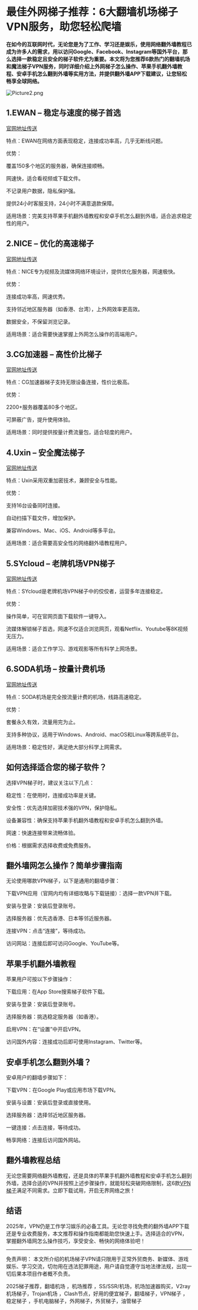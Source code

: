 # 最佳外网梯子推荐：6大翻墙机场梯子VPN服务，助您轻松爬墙

**在如今的互联网时代，无论您是为了工作、学习还是娱乐，使用网络翻外墙教程已成为许多人的需求，用以访问Google、Facebook、Instagram等国外平台，那么选择一款稳定且安全的梯子软件尤为重要。本文将为您推荐6款热门的翻墙机场和魔法梯子VPN服务，同时详细介绍上外网梯子怎么操作、苹果手机翻外墙教程、安卓手机怎么翻到外墙等实用方法，并提供翻外墙APP下载建议，让您轻松畅享全球网络。**

![Picture2.png](https://p.inari.site/usr/795/67e895f04663d.png)

## 1.EWAN – 稳定与速度的梯子首选

[官网地址传送](https://go.1vpn.cc/ewan)

特点：EWAN在网络方面表现稳定，连接成功率高，几乎无断线问题。

优势：

覆盖150多个地区的服务器，确保连接顺畅。

网速快，适合看视频或下载文件。

不记录用户数据，隐私保护强。

提供24小时客服支持，24小时不满意退款保障。

适用场景：完美支持苹果手机翻外墙教程和安卓手机怎么翻到外墙，适合追求稳定性的用户。

## 2.NICE – 优化的高速梯子

[官网地址传送](https://go.1vpn.cc/nisi)

特点：NICE专为视频及流媒体网络环境设计，提供优化服务器，网速极快。

优势：

连接成功率高，网速优秀。

支持邻近地区服务器（如香港、台湾），上外网效率更高效。

数据安全，不保留浏览记录。

适用场景：适合需要快速掌握上外网怎么操作的高端用户。

## 3.CG加速器 – 高性价比梯子

[官网地址传送](https://go.1vpn.cc/cybg)

特点：CG加速器梯子支持无限设备连接，性价比极高。

优势：

2200+服务器覆盖80多个地区。

可屏蔽广告，提升使用体验。

适用场景：同时提供按量计费流量包，适合轻度的用户。

## 4.Uxin – 安全魔法梯子

[官网地址传送](https://go.1vpn.cc/uxin)

特点：Uxin采用双重加密技术，兼顾安全与性能。

优势：

支持16台设备同时连接。

自动扫描下载文件，增加保护。

兼容Windows、Mac、iOS、Android等多平台。

适用场景：适合需要高安全性的网络翻外墙教程用户。

## 5.SYcloud – 老牌机场VPN梯子

[官网地址传送](https://go.1vpn.cc/suyu)

特点：SYcloud是老牌机场VPN梯子中的佼佼者，运营多年连接稳定。

优势：

操作简单，可在官网页面下载软件一键导入。

流媒体解锁梯子首选，网速不仅适合浏览网页，观看Netflix、Youtube等8K视频无压力。

适用场景：适合工作学习、游戏观影等所有科学上网场景。

## 6.SODA机场 – 按量计费机场

[官网地址传送](https://go.1vpn.cc/soda)

特点：SODA机场是完全按流量计费的机场，线路高速稳定。

优势：

套餐永久有效，流量用完为止。

支持多种协议，适用于Windows、Android、macOS和Linux等跨系统平台。

适用场景：稳定性好，满足绝大部分科学上网需求。

## 如何选择适合您的梯子软件？

选择VPN梯子时，建议关注以下几点：

稳定性：在使用时，连接成功率是关键。

安全性：优先选择加密技术强的VPN，保护隐私。

设备兼容性：确保支持苹果手机翻外墙教程和安卓手机怎么翻到外墙。

网速：快速连接带来流畅体验。

价格：根据需求选择收费或免费服务。

## 翻外墙网怎么操作？简单步骤指南

无论使用哪款VPN梯子，以下是通用的翻墙步骤：

下载VPN应用（官网内均有详细攻略与下载链接）：选择一款VPN并下载。

安装与登录：安装后登录账号。

选择服务器：优先选香港、日本等邻近服务器。

连接VPN：点击“连接”，等待成功。

访问网站：连接后即可访问Google、YouTube等。

## 苹果手机翻外墙教程

苹果用户可按以下步骤操作：

下载应用：在App Store搜索梯子软件下载。

安装与登录：安装后登录账号。

选择服务器：挑选稳定服务器（如香港）。

启用VPN：在“设置”中开启VPN。

访问国外内容：连接成功后即可使用Instagram、Twitter等。

## 安卓手机怎么翻到外墙？

安卓用户的翻墙步骤如下：

下载VPN：在Google Play或应用市场下载VPN。

安装与设置：安装后登录或直接使用。

选择服务器：选择邻近地区服务器。

一键连接：点击连接，等待成功。

畅享网络：连接后访问国外网站。

## 翻外墙教程总结

无论您需要网络翻外墙教程，还是具体的苹果手机翻外墙教程和安卓手机怎么翻到外墙，选择合适的VPN并按照上述步骤操作，就能轻松突破网络限制，这6款[VPN梯子](https://www.cnvintage.org/d/617-vpn)满足不同需求。立即下载试用，开启无界网络之旅！

## 结语

2025年，VPN仍是工作学习娱乐的必备工具。无论您寻找免费的翻外墙APP下载还是专业收费服务，本文推荐和操作指南都能助您快速上手。选择适合的VPN，掌握翻外墙网怎么操作技巧，享受安全、畅快的网络体验吧！

---

免责声明： 本文所介绍的机场梯子VPN请只限用于正常外贸商务、新媒体、游戏娱乐、学习交流，切勿用在违法犯罪用途，用户请自觉遵守当地法律法规，出现一切后果本项目作者概不负责。

2025梯子推荐，翻墙机场 ，机场推荐 ，SS/SSR/机场，机场加速器购买，V2ray机场梯子，Trojan机场 ，Clash节点，好用的便宜梯子，翻墙梯子，VPN梯子 ，稳定梯子 ，手机电脑梯子，外网梯子，外贸梯子，油管梯子
